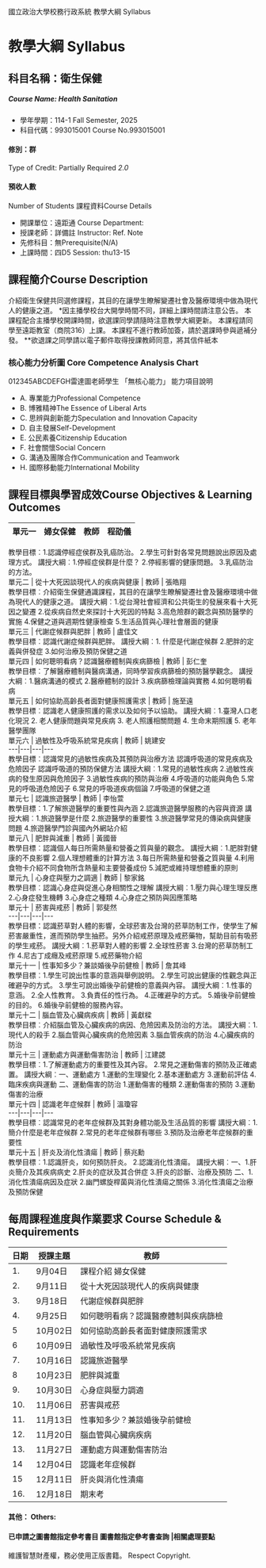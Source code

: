 國立政治大學校務行政系統 教學大綱 Syllabus
# 教學大綱 Syllabus
##  科目名稱：衛生保健 
#####  Course Name: Health Sanitation
  * 學年學期：114-1 Fall Semester, 2025 
  * 科目代碼：993015001 Course No.993015001
#### 修別：群
Type of Credit: Partially Required 
_2.0_
#### 預收人數
Number of Students
課程資料Course Details
  * 開課單位：遠距通 Course Department: 
  * 授課老師：詳備註 Instructor: Ref. Note 
  * 先修科目：無Prerequisite(N/A)
  * 上課時間：四D5 Session: thu13-15
##  課程簡介Course Description
介紹衛生保健共同選修課程，其目的在讓學生瞭解變遷社會及醫療環境中做為現代人的健康之道。
*因主播學校台大開學時間不同，詳細上課時間請注意公告。
本課程配合主播學校開課時間，欲選課同學請隨時注意教學大綱更新。
本課程請同學至遠距教室（商院316）上課。
本課程不進行教師加簽，請於選課時參與遞補分發。
**欲退課之同學請以電子郵件取得授課教師同意，將其信件紙本
###  核心能力分析圖 Core Competence Analysis Chart
012345ABCDEFGH雷達圖老師學生
「無核心能力」 
能力項目說明
  * A. 專業能力Professional Competence
  * B. 博雅精神The Essence of Liberal Arts
  * C. 思辨與創新能力Speculation and Innovation Capacity
  * D. 自主發展Self-Development
  * E. 公民素養Citizenship Education
  * F. 社會關懷Social Concern
  * G. 溝通及團隊合作Communication and Teamwork
  * H. 國際移動能力International Mobility
##  課程目標與學習成效Course Objectives & Learning Outcomes 
單元一 |  婦女保健 |  教師 |  程劭儀  
---|---|---|---  
教學目標︰1.認識停經症侯群及乳癌防治。 2.學生可針對各常見問題說出原因及處理方式。 講授大綱︰1.停經症侯群是什麼？ 2.停經影響的健康問題。 3.乳癌防治的方法。  
單元二 |  從十大死因談現代人的疾病與健康 |  教師 |  張皓翔  
教學目標︰介紹衛生保健通識課程，其目的在讓學生瞭解變遷社會及醫療環境中做為現代人的健康之道。 講授大綱︰1.從台灣社會經濟和公共衛生的發展來看十大死因之變遷 2.從疾病自然史來探討十大死因的特點 3.高危險群的觀念與預防醫學的實施 4.保健之道與週期性健康檢查 5.生活品質與心理社會層面的健康  
單元三 |  代謝症候群與肥胖 |  教師 |  盧佳文  
教學目標︰認識代謝症候群與肥胖。 講授大綱︰1. 什麼是代謝症候群 2.肥胖的定義與併發症 3.如何治療及預防保健之道  
單元四 |  如何聰明看病？認識醫療體制與疾病篩檢 |  教師 |  彭仁奎  
教學目標︰了解醫療體制與醫病溝通，同時學習疾病篩檢的預防醫學觀念。 講授大綱︰1.醫病溝通的模式 2.醫療體制的設計 3.疾病篩檢理論與實務 4.如何聰明看病  
單元五 |  如何協助高齡長者面對健康照護需求 |  教師 |  施至遠  
教學目標︰認識老人健康照護的需求以及如何予以協助。 講授大綱︰1.臺灣人口老化現況 2. 老人健康問題與常見疾病 3. 老人照護相關問題 4. 生命末期照護 5. 老年醫學團隊  
單元六 |  過敏性及呼吸系統常見疾病 |  教師 |  姚建安  
---|---|---|---  
教學目標︰認識常見的過敏性疾病及其預防與治療方法 認識呼吸道的常見疾病及危險因子 認識呼吸道的預防保健方法 講授大綱︰1.常見的過敏性疾病 2.過敏性疾病的發生原因與危險因子 3.過敏性疾病的預防與治療 4.呼吸道的功能與角色 5.常見的呼吸道危險因子 6.常見的呼吸道疾病個論 7.呼吸道的保健之道  
單元七 |  認識旅遊醫學 |  教師 |  李怡萱  
教學目標︰1.了解旅遊醫學的重要性與內涵 2.認識旅遊醫學服務的內容與資源 講授大綱︰1.旅遊醫學是什麼 2.旅遊醫學的重要性 3.旅遊醫學常見的傳染病與健康問題 4.旅遊醫學門診與國內外網站介紹  
單元八 |  肥胖與減重 |  教師 |  黃國晉  
教學目標︰認識個人每日所需熱量和營養之質與量的觀念。 講授大綱︰1.肥胖對健康的不良影響 2.個人理想體重的計算方法 3.每日所需熱量和營養之質與量 4.利用食物卡介紹不同食物所含熱量和主要營養成份 5.減肥或維持理想體重的原則  
單元九 |  心身症與壓力之調適 |  教師 |  黎家銘  
教學目標︰認識心身症與促進心身相關性之理解 講授大綱︰1.壓力與心理生理反應 2.心身症發生機轉 3.心身症之種類 4.心身症之預防與因應策略  
單元十 |  菸害與戒菸 |  教師 |  郭斐然  
---|---|---|---  
教學目標：認識菸草對人體的影響，全球菸害及台灣的菸草防制工作，使學生了解菸害嚴重性，進而預防學生抽菸。另外介紹戒菸原理及戒菸藥物，幫助目前有吸菸的學生戒菸。 講授大綱︰1.菸草對人體的影響 2.全球性菸害 3.台灣的菸草防制工作 4.尼古丁成癮及戒菸原理 5.戒菸藥物介紹  
單元十一 |  性事知多少？兼談婚後孕前健檢 |  教師 |  詹其峰  
教學目標︰1.學生可說出性事的意涵與舉例說明。 2.學生可說出健康的性觀念與正確避孕的方式。 3.學生可說出婚後孕前健檢的意義與內容。 講授大綱︰1.性事的意涵。 2.全人性教育。 3.負責任的性行為。 4.正確避孕的方式。 5.婚後孕前健檢的目的。 6.婚後孕前健檢的服務內容。  
單元十二 |  腦血管及心臟病疾病 |  教師 |  黃獻樑  
教學目標︰介紹腦血管及心臟疾病的病因、危險因素及防治的方法。 講授大綱︰1.現代人的殺手 2.腦血管與心臟疾病的危險因素 3.腦血管疾病的防治 4.心臟疾病的防治  
單元十三 |  運動處方與運動傷害防治 |  教師 |  江建勰  
教學目標︰1.了解運動處方的重要性及其內容。 2.常見之運動傷害的預防及正確處置。 講授大綱︰一、運動處方 1.運動的生理變化 2.基本運動處方 3.運動前評估 4.臨床疾病與運動 二、運動傷害的防治 1.運動傷害的種類 2.運動傷害的預防 3.運動傷害的治療  
單元十四 |  認識老年症候群 |  教師 |  溫瓊容  
---|---|---|---  
教學目標︰認識常見的老年症候群及其對身體功能及生活品質的影響 講授大綱︰1.簡介什麼是老年症候群 2.常見的老年症候群有哪些 3.預防及治療老年症候群的重要性  
單元十五 |  肝炎及消化性潰瘍 |  教師 |  蔡兆勳  
教學目標︰1.認識肝炎，如何預防肝炎。 2.認識消化性潰瘍。 講授大綱︰一、1.肝炎簡介及其疾病病史 2.肝炎的症狀及其合併症 3.肝炎的診斷、治療及預防 二、1.消化性潰瘍病因及症狀 2.幽門螺旋桿菌與消化性潰瘍之關係 3.消化性潰瘍之治療及預防保健  
##  每周課程進度與作業要求 Course Schedule & Requirements
日期 |  授課主題 |  教師  
---|---|---  
1. |  9月04日 |  課程介紹 婦女保健 |  程劭儀主任  
2. |  9月11日 |  從十大死因談現代人的疾病與健康 |  張皓翔醫師  
3. |  9月18日 |  代謝症候群與肥胖 |  盧佳文醫師  
4. |  9月25日 |  如何聰明看病？認識醫療體制與疾病篩檢 |  彭仁奎醫師  
5 |  10月02日 |  如何協助高齡長者面對健康照護需求 |  施至遠醫師  
6 |  10月09日 |  過敏性及呼吸系統常見疾病 |  姚建安醫師  
7. |  10月16日 |  認識旅遊醫學 |  李怡萱醫師  
8 |  10月23日 |  肥胖與減重 |  黃國晉醫師  
9. |  10月30日 |  心身症與壓力調適 |  黎家銘醫師  
10. |  11月06日 |  菸害與戒菸 |  郭斐然醫師  
11. |  11月13日 |  性事知多少？兼談婚後孕前健檢 |  詹其峰醫師  
12. |  11月20日 |  腦血管與心臟病疾病 |  黃獻樑醫師  
13. |  11月27日 |  運動處方與運動傷害防治 |  江建勰醫師  
14 |  12月04日 |  認識老年症候群 |  温瓊容醫師  
15 |  12月11日 |  肝炎與消化性潰瘍 |  蔡兆勳醫師  
16. |  12月18日 |  期末考 |   
####  其他： Others:
####  已申請之圖書館指定參考書目  圖書館指定參考書查詢 |相關處理要點
維護智慧財產權，務必使用正版書籍。 Respect Copyright.